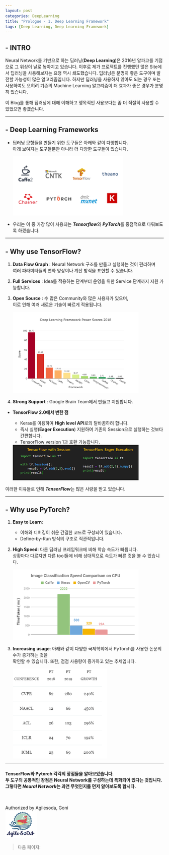 ```yaml
---
layout: post
categories: DeepLearning
title: "Prologue - 1. Deep Learning Framework"
tags: [Deep Learning, Deep Learning Framework]
---
```


## - INTRO
Neural Network를 기반으로 하는 딥러닝(**Deep Learning**)은 2016년 알파고를 기점으로 그 위상이 날로 높아지고 있습니다. 이후로 제가 프로젝트를 진행했던 많은 Site에서 딥러닝을 사용해보자는 요청 역시 쇄도했습니다. 딥러닝은 분명히 좋은 도구이며 발전할 가능성이 많은 알고리즘입니다. 하지만 딥러닝을 사용하지 않아도 되는 경우 또는 사용하여도 오히려 기존의 Machine Learning 알고리즘이 더 효과가 좋은 경우가 분명히 있습니다.

이 Blog를 통해 딥러닝에 대해 이해하고 맹목적인 사용보다는 좀 더 적절히 사용할 수 있었으면 좋겠습니다. 

---

## - Deep Learning Frameworks

- 딥러닝 모형들을 만들기 위한 도구들은 아래와 같이 다양합니다.<br> 아래 보여지는 도구들뿐만 아니라 더 다양한 도구들이 있습니다.
    
    <img src="https://github.com/dudrnjs1391/dudrnjs1391.github.io/blob/master/_posts/img/prologue-1-0.png?raw=true" width="350px"/>

* 우리는 이 중 가장 많이 사용되는 ***Tensorflow***와 ***PyTorch***를 중점적으로 다뤄보도록 하겠습니다.

---

## - Why use TensorFlow?

1. **Data Flow Graph** : Neural Network 구조를 만들고 실행하는 것이 편리하며 <br> 여러 파라미터들의 변화 양상이나 계산 방식을 표현할 수 있습니다.
2. **Full Services** : Idea를 적용하는 단계부터 운영을 위한 Service 단계까지 지원 가능합니다.
3. **Open Source** : 수 많은 Community와 많은 사용자가 있으며,<br> 이로 인해 여러 새로운 기술이 빠르게 적용됩니다. 

    <img src="https://github.com/dudrnjs1391/dudrnjs1391.github.io/blob/master/_posts/img/prologue-1-1.png?raw=true" width="400px"/>

4. **Strong Support** : Google Brain Team에서 만들고 지원합니다.

- **TensorFlow 2.0에서 변한 점**
    - Keras를 이용하여 **High level API**로의 탈바꿈하려 합니다.
    - 즉시 실행(**Eager Execution**) 지원하여 기존의 Session으로 실행하는 것보다 간편합니다.
    - TensorFlow version 1과 호환 가능합니다.

    <img src = "https://github.com/dudrnjs1391/dudrnjs1391.github.io/blob/master/_posts/img/prologue-1-2.png?raw=true" width="400px"/>


이러한 이유들로 인해 ***TensorFlow***는 많은 사랑을 받고 있습니다.

---

## - Why use PyTorch?

1. **Easy to Learn**: 
    - 이해와 디버깅이 쉬운 간결한 코드로 구성되어 있습니다.
    - Define-by-Run 방식의 구조로 직관적입니다.
2. **High Speed**: 다른 딥러닝 프레임워크에 비해 학습 속도가 빠릅니다.<br> 상황마다 다르지만 다른 tool들에 비해 상대적으로 속도가 빠른 것을 볼 수 있습니다.

    <img src = "https://github.com/dudrnjs1391/dudrnjs1391.github.io/blob/master/_posts/img/prologue-1-3.png?raw=true" width="400px"/>

3. **Increasing usage**: 아래와 같이 다양한 국제학회에서 PyTorch를 사용한 논문의 수가 증가하는 것을<br> 확인할 수 있습니다. 또한, 점점 사용량이 증가하고 있는 추세입니다.

    <img src = "https://github.com/dudrnjs1391/dudrnjs1391.github.io/blob/master/_posts/img/prologue-1-4.png?raw=true" width="300px"/>

---

#### TensorFlow와 Pytorch 각각의 장점들을 알아보았습니다.<br> 두 도구의 공통적인 장점은 Neural Network를 구성하는데 특화되어 있다는 것입니다.<br> 그렇다면 ***Neural Network***는 과연 무엇인지를 먼저 알아보도록 합시다.
<br>

Authorized by Agilesoda, Goni <br>
<img src = "https://github.com/dudrnjs1391/dudrnjs1391.github.io/blob/master/_posts/img/0_Agilesoda.png?raw=true" width="100px"/>


> 다음 페이지: 